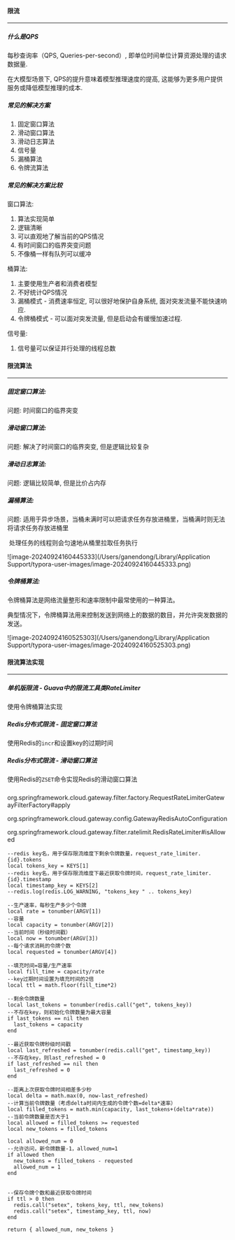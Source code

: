 #### 限流

---

##### 什么是QPS

每秒查询率（QPS, Queries-per-second）, 即单位时间单位计算资源处理的请求数据量.

在大模型场景下, QPS的提升意味着模型推理速度的提高, 这能够为更多用户提供服务或降低模型推理的成本.

##### 常见的解决方案

1. 固定窗口算法
2. 滑动窗口算法
3. 滑动日志算法
4. 信号量
5. 漏桶算法
6. 令牌流算法



##### 常见的解决方案比较

窗口算法: 

1. 算法实现简单
2. 逻辑清晰
3. 可以直观地了解当前的QPS情况
4. 有时间窗口的临界突变问题
5. 不像桶一样有队列可以缓冲

桶算法:

1. 主要使用生产者和消费者模型
2. 不好统计QPS情况
3. 漏桶模式 - 消费速率恒定, 可以很好地保护自身系统, 面对突发流量不能快速响应.
4. 令牌桶模式 - 可以面对突发流量, 但是启动会有缓慢加速过程.

信号量:

1. 信号量可以保证并行处理的线程总数



#### 限流算法

---

##### 固定窗口算法:

问题: 时间窗口的临界突变

##### 滑动窗口算法:

问题: 解决了时间窗口的临界突变, 但是逻辑比较复杂

##### 滑动日志算法:

问题: 逻辑比较简单, 但是比价占内存

##### 漏桶算法:

问题: 适用于异步场景，当桶未满时可以把请求任务存放进桶里，当桶满时则无法将请求任务存放进桶里

​          处理任务的线程则会匀速地从桶里拉取任务执行

![image-20240924160445333](/Users/ganendong/Library/Application Support/typora-user-images/image-20240924160445333.png)

##### 令牌桶算法:

令牌桶算法是网络流量整形和速率限制中最常使用的一种算法。

典型情况下，令牌桶算法用来控制发送到网络上的数据的数目，并允许突发数据的发送。

![image-20240924160525303](/Users/ganendong/Library/Application Support/typora-user-images/image-20240924160525303.png)



#### 限流算法实现

---

##### 单机版限流 - Guava中的限流工具类RateLimiter

使用令牌桶算法实现

##### Redis分布式限流 - 固定窗口算法

使用Redis的`incr`和设置key的过期时间 

##### Redis分布式限流 - 滑动窗口算法

使用Redis的`ZSET`命令实现Redis的滑动窗口算法

##### 

org.springframework.cloud.gateway.filter.factory.RequestRateLimiterGatewayFilterFactory#apply

org.springframework.cloud.gateway.config.GatewayRedisAutoConfiguration

org.springframework.cloud.gateway.filter.ratelimit.RedisRateLimiter#isAllowed





```
--redis key名，用于保存限流维度下剩余令牌数量，request_rate_limiter.{id}.tokens
local tokens_key = KEYS[1]
--redis key名，用于保存限流维度下最近获取令牌时间，request_rate_limiter.{id}.timestamp
local timestamp_key = KEYS[2]
--redis.log(redis.LOG_WARNING, "tokens_key " .. tokens_key)

--生产速率，每秒生产多少个令牌
local rate = tonumber(ARGV[1])
--容量
local capacity = tonumber(ARGV[2])
--当前时间（秒级时间戳）
local now = tonumber(ARGV[3])
--每个请求消耗的令牌个数
local requested = tonumber(ARGV[4])

--填充时间=容量/生产速率
local fill_time = capacity/rate
--key过期时间设置为填充时间的2倍
local ttl = math.floor(fill_time*2)

--剩余令牌数量
local last_tokens = tonumber(redis.call("get", tokens_key))
--不存在key，则初始化令牌数量为最大容量
if last_tokens == nil then
  last_tokens = capacity
end

--最近获取令牌秒级时间戳
local last_refreshed = tonumber(redis.call("get", timestamp_key))
--不存在key，则last_refreshed = 0
if last_refreshed == nil then
  last_refreshed = 0
end

--距离上次获取令牌时间相差多少秒
local delta = math.max(0, now-last_refreshed)
--计算当前令牌数量（考虑delta时间内生成的令牌个数=delta*速率）
local filled_tokens = math.min(capacity, last_tokens+(delta*rate))
--当前令牌数量是否大于1
local allowed = filled_tokens >= requested
local new_tokens = filled_tokens

local allowed_num = 0
--允许访问，新令牌数量-1，allowed_num=1
if allowed then
  new_tokens = filled_tokens - requested
  allowed_num = 1
end


--保存令牌个数和最近获取令牌时间
if ttl > 0 then
  redis.call("setex", tokens_key, ttl, new_tokens)
  redis.call("setex", timestamp_key, ttl, now)
end

return { allowed_num, new_tokens }

```



















































